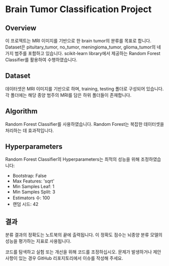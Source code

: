 # Brain Tumor Classification Project

## Overview
이 프로젝트는 MRI 이미지를 기반으로 한 brain tumor의 분류를 목표로 합니다. Dataset은 pituitary_tumor, no_tumor, meningioma_tumor, glioma_tumor의 네가지 범주를 포함하고 있습니다. scikit-learn library에서 제공하는 Random Forest Classifier를 활용하여 수행하였습니다.

## Dataset
데이터셋은 MRI 이미지를 기반으로 하며, training, testing 폴더로 구성되어 있습니다. 각 폴더에는 해당 종양 범주의 MRI를 담은 하위 폴더들이 존재합니다.

## Algorithm
Random Forest Classifier를 사용하였습니다. Random Forest는 복잡한 데이터셋을 처리하는 데 효과적입니다.

## Hyperparameters
Random Forest Classifier의 Hyperparameters는 최적의 성능을 위해 조정하였습니다:

- Bootstrap: False
- Max Features: 'sqrt'
- Min Samples Leaf: 1
- Min Samples Split: 3
- Estimators 수: 100
- 랜덤 시드: 42

## 결과
분류 결과의 정확도는 노트북의 끝에 출력됩니다. 이 정확도 점수는 뇌종양 분류 모델의 성능을 평가하는 지표로 사용됩니다.

코드를 탐색하고 실험 또는 개선을 위해 코드를 조정하십시오. 문제가 발생하거나 제안 사항이 있는 경우 GitHub 리포지토리에서 이슈를 작성해 주세요.
